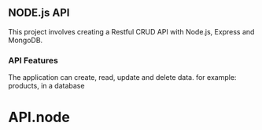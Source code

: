 ## NODE.js API

This project involves creating a Restful CRUD API with Node.js, Express and MongoDB.

### API Features

The application can create, read, update and delete data.
for example: products, in a database 
# API.node
